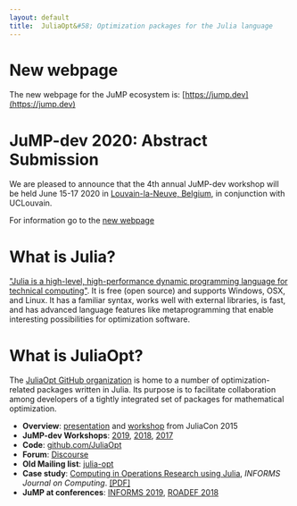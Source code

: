 ```yaml
---
layout: default
title:  JuliaOpt&#58; Optimization packages for the Julia language
---
```


# New webpage

The new webpage for the JuMP ecosystem is: [https://jump.dev](https://jump.dev)

# JuMP-dev 2020: Abstract Submission

We are pleased to announce that the 4th annual JuMP-dev workshop will be held
June 15-17 2020 in [Louvain-la-Neuve, Belgium](https://goo.gl/maps/fyxqevrKn76nvhwq9),
in conjunction with UCLouvain.

For information go to the [new webpage](https://jump.dev/meetings/louvain2020/)

# What is Julia?
["Julia is a high-level, high-performance dynamic programming language for technical computing"](http://julialang.org). It is free (open source) and supports Windows, OSX, and Linux. It has a familiar syntax, works well with external libraries, is fast, and has advanced language features like metaprogramming that enable interesting possibilities for optimization software.

# What is JuliaOpt?
The [JuliaOpt GitHub organization](https://github.com/JuliaOpt) is home to a number of optimization-related packages written in Julia. Its purpose is to facilitate collaboration among developers of a tightly integrated set of packages for mathematical optimization.

- **Overview**: [presentation](https://www.youtube.com/watch?v=7LNeR299q88) and [workshop](https://www.youtube.com/watch?v=nnL7yLMVu6c) from JuliaCon 2015
- **JuMP-dev Workshops**: [2019](meetings/santiago2019/), [2018](meetings/bordeaux2018/), [2017](meetings/mit2017/)
- **Code**: [github.com/JuliaOpt](http://github.com/JuliaOpt)
- **Forum**: [Discourse](https://discourse.julialang.org/c/domain/opt)
- **Old Mailing list**: [julia-opt](https://groups.google.com/forum/#!forum/julia-opt)
- **Case study**: [Computing in Operations Research using Julia](http://dx.doi.org/10.1287/ijoc.2014.0623), *INFORMS Journal on Computing*. [[PDF]](http://arxiv.org/abs/1312.1431)
- **JuMP at conferences**: [INFORMS 2019](conferences/informs_2019), [ROADEF 2018](conferences/roadef_2018)
<br><br>
